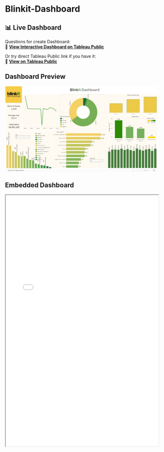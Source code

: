 # Blinkit-Dashboard
## 📊 Live Dashboard

Questions for create Dashboard:<br>
🔗 **[View Interactive Dashboard on Tableau Public](https://fingertips.co.in/cloud2/student/view-material/250)**

Or try direct Tableau Public link if you have it:<br>
🔗 **[View on Tableau Public](https://public.tableau.com/app/profile/yash.limbasiya/viz/BLINKITDASHBOARD_17502428853380/Dashboard1)**

## Dashboard Preview
![Blinkit Dashboard](Blinkitdashboard.png)

## Embedded Dashboard

<div class='tableauPlaceholder'>
<iframe src='(https://public.tableau.com/app/profile/yash.limbasiya/viz/BLINKITDASHBOARD_17502428853380/Dashboard1)' 
width='100%' height='827'></iframe>
</div>
